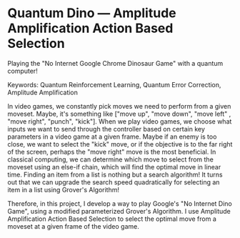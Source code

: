 # Quantum Dino — Amplitude Amplification Action Based Selection
Playing the "No Internet Google Chrome Dinosaur Game" with a quantum computer!

Keywords: Quantum Reinforcement Learning, Quantum Error Correction, Amplitude Amplification


In video games, we constantly pick moves we need to perform from a given moveset. Maybe, it's something like ["move up", "move down", "move left" , "move right", "punch", "kick"]. When we play video games, we choose what inputs we want to send through the controller based on certain key parameters in a video game at a given frame. Maybe if an enemy is too close, we want to select the "kick" move, or if the objective is to the far right of the screen, perhaps the "move right" move is the most beneficial. In classical computing, we can determine which move to select from the moveset using an else-if chain, which will find the optimal move in linear time. Finding an item from a list is nothing but a search algorithm! It turns out that we can upgrade the search speed quadratically for selecting an item in a list using Grover's Algorithm!

Therefore, in this project, I develop a way to play Google's "No Internet Dino Game", using a modified parameterized Grover's Algorithm. I use Amplitude Amplification Action Based Selection to select the optimal move from a moveset at a given frame of the video game.


